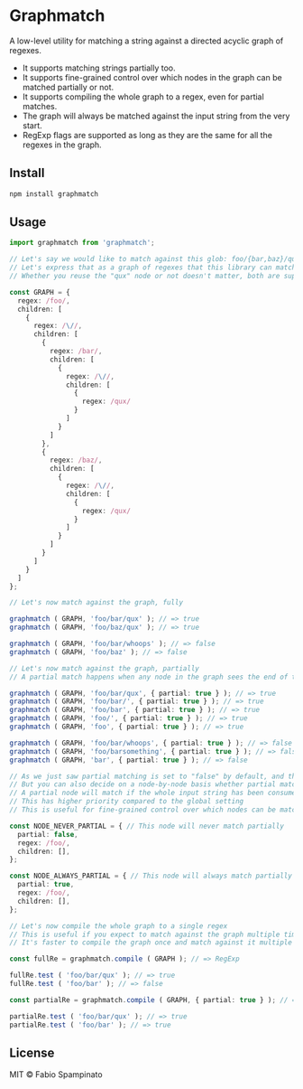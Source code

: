 # Graphmatch

A low-level utility for matching a string against a directed acyclic graph of regexes.

- It supports matching strings partially too.
- It supports fine-grained control over which nodes in the graph can be matched partially or not.
- It supports compiling the whole graph to a regex, even for partial matches.
- The graph will always be matched against the input string from the very start.
- RegExp flags are supported as long as they are the same for all the regexes in the graph.

## Install

```sh
npm install graphmatch
```

## Usage

```ts
import graphmatch from 'graphmatch';

// Let's say we would like to match against this glob: foo/{bar,baz}/qux
// Let's express that as a graph of regexes that this library can match against
// Whether you reuse the "qux" node or not doesn't matter, both are supported

const GRAPH = {
  regex: /foo/,
  children: [
    {
      regex: /\//,
      children: [
        {
          regex: /bar/,
          children: [
            {
              regex: /\//,
              children: [
                {
                  regex: /qux/
                }
              ]
            }
          ]
        },
        {
          regex: /baz/,
          children: [
            {
              regex: /\//,
              children: [
                {
                  regex: /qux/
                }
              ]
            }
          ]
        }
      ]
    }
  ]
};

// Let's now match against the graph, fully

graphmatch ( GRAPH, 'foo/bar/qux' ); // => true
graphmatch ( GRAPH, 'foo/baz/qux' ); // => true

graphmatch ( GRAPH, 'foo/bar/whoops' ); // => false
graphmatch ( GRAPH, 'foo/baz' ); // => false

// Let's now match against the graph, partially
// A partial match happens when any node in the graph sees the end of the string, either before or after the node's regex is executed

graphmatch ( GRAPH, 'foo/bar/qux', { partial: true } ); // => true
graphmatch ( GRAPH, 'foo/bar/', { partial: true } ); // => true
graphmatch ( GRAPH, 'foo/bar', { partial: true } ); // => true
graphmatch ( GRAPH, 'foo/', { partial: true } ); // => true
graphmatch ( GRAPH, 'foo', { partial: true } ); // => true

graphmatch ( GRAPH, 'foo/bar/whoops', { partial: true } ); // => false
graphmatch ( GRAPH, 'foo/barsomething', { partial: true } ); // => false
graphmatch ( GRAPH, 'bar', { partial: true } ); // => false

// As we just saw partial matching is set to "false" by default, and there is an option to set it to "true" by default
// But you can also decide on a node-by-node basis whether partial matching should be enabled or disabled for that particular node
// A partial node will match if the whole input string has been consumed, right before or after the node's regex is executed
// This has higher priority compared to the global setting
// This is useful for fine-grained control over which nodes can be matched partially

const NODE_NEVER_PARTIAL = { // This node will never match partially
  partial: false,
  regex: /foo/,
  children: [],
};

const NODE_ALWAYS_PARTIAL = { // This node will always match partially
  partial: true,
  regex: /foo/,
  children: [],
};

// Let's now compile the whole graph to a single regex
// This is useful if you expect to match against the graph multiple times
// It's faster to compile the graph once and match against it multiple times

const fullRe = graphmatch.compile ( GRAPH ); // => RegExp

fullRe.test ( 'foo/bar/qux' ); // => true
fullRe.test ( 'foo/bar' ); // => false

const partialRe = graphmatch.compile ( GRAPH, { partial: true } ); // => RegExp

partialRe.test ( 'foo/bar/qux' ); // => true
partialRe.test ( 'foo/bar' ); // => true
```

## License

MIT © Fabio Spampinato
